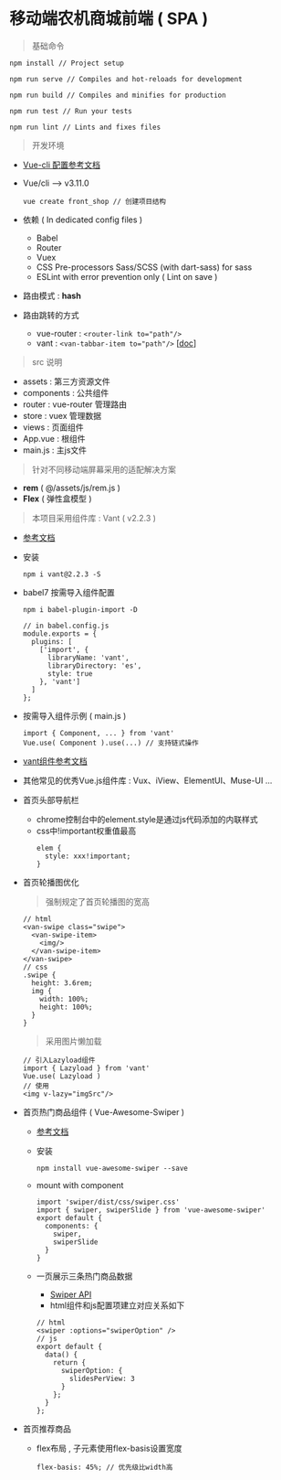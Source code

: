 # 移动端农机商城前端 ( SPA )

> 基础命令

```
npm install // Project setup

npm run serve // Compiles and hot-reloads for development

npm run build // Compiles and minifies for production

npm run test // Run your tests

npm run lint // Lints and fixes files
```

> 开发环境

- [Vue-cli 配置参考文档](https://cli.vuejs.org/zh/config/)
- Vue/cli --> v3.11.0 
  ```
  vue create front_shop // 创建项目结构
  ```

- 依赖 ( In dedicated config files )
  - Babel
  - Router
  - Vuex
  - CSS Pre-processors Sass/SCSS (with dart-sass) for sass
  - ESLint with error prevention only ( Lint on save )

- 路由模式 : **hash**

- 路由跳转的方式
  - vue-router : ```<router-link to="path"/>```
  - vant : ```<van-tabbar-item to="path"/>``` [[doc](https://youzan.github.io/vant/#/zh-CN/tabbar)]

> src 说明
- assets : 第三方资源文件
- components : 公共组件
- router : vue-router 管理路由
- store : vuex 管理数据
- views : 页面组件
- App.vue : 根组件
- main.js : 主js文件

> 针对不同移动端屏幕采用的适配解决方案

  - **rem** ( @/assets/js/rem.js )
  - **Flex** ( 弹性盒模型 )

> 本项目采用组件库 : Vant ( v2.2.3 )

  - [参考文档](https://youzan.github.io/vant/#/zh-CN/intro/)

  - 安装
    ```
    npm i vant@2.2.3 -S
    ```

  - babel7 按需导入组件配置
    ```
    npm i babel-plugin-import -D
    ```
    ```
    // in babel.config.js
    module.exports = {
      plugins: [
        ['import', {
          libraryName: 'vant',
          libraryDirectory: 'es',
          style: true
        }, 'vant']
      ]
    };
    ```

  - 按需导入组件示例 ( main.js )
    ```
    import { Component, ... } from 'vant'
    Vue.use( Component ).use(...) // 支持链式操作
    ```

  - [vant组件参考文档](https://youzan.github.io/vant/#/zh-CN/intro/)

  - 其他常见的优秀Vue.js组件库 : Vux、iView、ElementUI、Muse-UI ...

- 首页头部导航栏
  - chrome控制台中的element.style是通过js代码添加的内联样式
  - css中!important权重值最高
    ```
    elem {
      style: xxx!important;
    }
    ```
- 首页轮播图优化

  > 强制规定了首页轮播图的宽高
  ```
  // html
  <van-swipe class="swipe">
    <van-swipe-item>
      <img/>
    </van-swipe-item>
  </van-swipe>
  // css
  .swipe {
    height: 3.6rem;
    img {
      width: 100%;
      height: 100%;
    }
  }
  ```
  > 采用图片懒加载
  ```
  // 引入Lazyload组件
  import { Lazyload } from 'vant'
  Vue.use( Lazyload )
  // 使用
  <img v-lazy="imgSrc"/>
  ```

- 首页热门商品组件 ( Vue-Awesome-Swiper )
  - [参考文档](https://www.npmjs.com/package/vue-awesome-swiper)
  - 安装

    ```
    npm install vue-awesome-swiper --save
    ```
  - mount with component
    ```
    import 'swiper/dist/css/swiper.css'
    import { swiper, swiperSlide } from 'vue-awesome-swiper'
    export default {
      components: {
        swiper,
        swiperSlide
      }
    }
    ```
  - 一页展示三条热门商品数据
    - [Swiper API](https://swiperjs.com/api/)
    - html组件和js配置项建立对应关系如下
    ```
    // html
    <swiper :options="swiperOption" />
    // js
    export default {
      data() {
        return {
          swiperOption: {
            slidesPerView: 3
          }
        };
      }
    };
    ```

- 首页推荐商品
  - flex布局 , 子元素使用flex-basis设置宽度
    ```
    flex-basis: 45%; // 优先级比width高
    ```